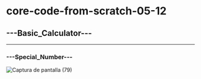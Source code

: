 # core-code-from-scratch-05-12

## ---Basic_Calculator---


---
### ---Special_Number---
![Captura de pantalla (79)](https://user-images.githubusercontent.com/92037725/205794648-8296bfda-de4f-438c-b6a9-340ab2fa9199.png)
